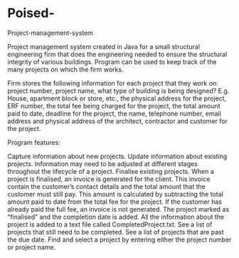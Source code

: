 # Poised-
Project-management-system

Project management system created in Java for a small structural engineering firm that does the engineering needed to ensure the structural integrity of various buildings. Program can be used to keep track of the many projects on which the firm works.

Firm stores the following information for each project that they work on: project number, project name, what type of building is being designed? E.g. House, apartment block or store, etc., the physical address for the project, ERF number, the total fee being charged for the project, the total amount paid to date, deadline for the project, the name, telephone number, email address and physical address of the architect, contractor and customer for the project.

Program features:

Capture information about new projects.
Update information about existing projects. Information may need to be adjusted at different stages throughout the lifecycle of a project.
Finalise existing projects. When a project is finalised, an invoice is generated for the client. This invoice contain the customer’s contact details and the total amount that the customer must still pay. This amount is calculated by subtracting the total amount paid to date from the total fee for the project. If the customer has already paid the full fee, an invoice is not generated. The project marked as “finalised” and the completion date is added. All the information about the project is added to a text file called CompletedProject.txt.
See a list of projects that still need to be completed.
See a list of projects that are past the due date.
Find and select a project by entering either the project number or project name.
